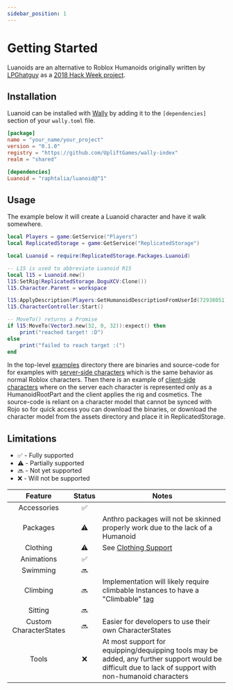 ```yaml
---
sidebar_position: 1
---
```


# Getting Started

Luanoids are an alternative to Roblox Humanoids originally written by [LPGhatguy](https://github.com/LPGhatguy) as a
[2018 Hack Week project](https://github.com/LPGhatguy/luanoid).

## Installation

Luanoid can be installed with [Wally](https://wally.run) by adding it to the `[dependencies]` section of your
`wally.toml` file.

```toml
[package]
name = "your_name/your_project"
version = "0.1.0"
registry = "https://github.com/UpliftGames/wally-index"
realm = "shared"

[dependencies]
Luanoid = "raphtalia/luanoid@^1"
```

## Usage

The example below it will create a Luanoid character and have it walk somewhere.

```lua
local Players = game:GetService("Players")
local ReplicatedStorage = game:GetService("ReplicatedStorage")

local Luanoid = require(ReplicatedStorage.Packages.Luanoid)

-- L15 is used to abbreviate Luanoid R15
local l15 = Luanoid.new()
l15:SetRig(ReplicatedStorage.DoguXCV:Clone())
l15.Character.Parent = workspace

l15:ApplyDescription(Players:GetHumanoidDescriptionFromUserId(72938051), Enum.HumanoidRigType.R15)
l15.CharacterController:Start()

-- MoveTo() returns a Promise
if l15:MoveTo(Vector3.new(32, 0, 32)):expect() then
    print("reached target! :D")
else
    print("failed to reach target :(")
end
```

In the top-level [examples](https://github.com/raphtalia/Luanoid/tree/69a7b165676599fd2bcc132ee999a686a9eefbf5/examples)
directory there are binaries and source-code for for examples with
[server-side characters](https://github.com/raphtalia/Luanoid/tree/69a7b165676599fd2bcc132ee999a686a9eefbf5/examples/serverSideCharacters)
which is the same behavior as normal Roblox characters. Then there is an example of
[client-side characters](https://github.com/raphtalia/Luanoid/tree/69a7b165676599fd2bcc132ee999a686a9eefbf5/examples/clientSideCharacters)
where on the server each character is represented only as a HumanoidRootPart and the client applies the rig and
cosmetics. The source-code is reliant on a character model that cannot be synced with Rojo so for quick access you can
download the binaries, or download the character model from the assets directory and place it in ReplicatedStorage.

## Limitations

- :white_check_mark: - Fully supported
- :warning: - Partially supported
- :soon: - Not yet supported
- :x: - Will not be supported

|        Feature         |       Status       | Notes                                                                                                                                                        |
| :--------------------: | :----------------: | ------------------------------------------------------------------------------------------------------------------------------------------------------------ |
|      Accessories       | :white_check_mark: |                                                                                                                                                              |
|        Packages        |     :warning:      | Anthro packages will not be skinned properly work due to the lack of a Humanoid                                                                              |
|        Clothing        |     :warning:      | See [Clothing Support](clothingSupport)                                                                                                                      |
|       Animations       | :white_check_mark: |                                                                                                                                                              |
|        Swimming        |       :soon:       |                                                                                                                                                              |
|        Climbing        |       :soon:       | Implementation will likely require climbable Instances to have a "Climbable" [tag](https://developer.roblox.com/en-us/api-reference/class/CollectionService) |
|        Sitting         |       :soon:       |                                                                                                                                                              |
| Custom CharacterStates |       :soon:       | Easier for developers to use their own CharacterStates                                                                                                       |
|         Tools          |        :x:         | At most support for equipping/dequipping tools may be added, any further support would be difficult due to lack of support with non-humanoid characters      |
